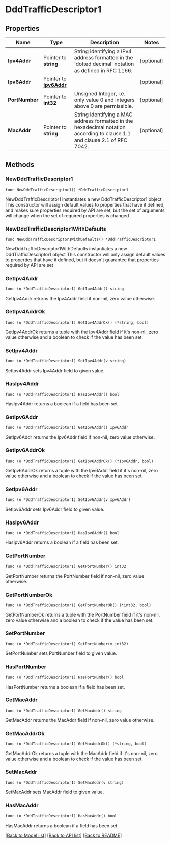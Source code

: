 # DddTrafficDescriptor1

## Properties

Name | Type | Description | Notes
------------ | ------------- | ------------- | -------------
**Ipv4Addr** | Pointer to **string** | String identifying a IPv4 address formatted in the &#39;dotted decimal&#39; notation as defined in RFC 1166.  | [optional] 
**Ipv6Addr** | Pointer to [**Ipv6Addr**](Ipv6Addr.md) |  | [optional] 
**PortNumber** | Pointer to **int32** | Unsigned Integer, i.e. only value 0 and integers above 0 are permissible. | [optional] 
**MacAddr** | Pointer to **string** | String identifying a MAC address formatted in the hexadecimal notation according to clause 1.1 and clause 2.1 of RFC 7042.  | [optional] 

## Methods

### NewDddTrafficDescriptor1

`func NewDddTrafficDescriptor1() *DddTrafficDescriptor1`

NewDddTrafficDescriptor1 instantiates a new DddTrafficDescriptor1 object
This constructor will assign default values to properties that have it defined,
and makes sure properties required by API are set, but the set of arguments
will change when the set of required properties is changed

### NewDddTrafficDescriptor1WithDefaults

`func NewDddTrafficDescriptor1WithDefaults() *DddTrafficDescriptor1`

NewDddTrafficDescriptor1WithDefaults instantiates a new DddTrafficDescriptor1 object
This constructor will only assign default values to properties that have it defined,
but it doesn't guarantee that properties required by API are set

### GetIpv4Addr

`func (o *DddTrafficDescriptor1) GetIpv4Addr() string`

GetIpv4Addr returns the Ipv4Addr field if non-nil, zero value otherwise.

### GetIpv4AddrOk

`func (o *DddTrafficDescriptor1) GetIpv4AddrOk() (*string, bool)`

GetIpv4AddrOk returns a tuple with the Ipv4Addr field if it's non-nil, zero value otherwise
and a boolean to check if the value has been set.

### SetIpv4Addr

`func (o *DddTrafficDescriptor1) SetIpv4Addr(v string)`

SetIpv4Addr sets Ipv4Addr field to given value.

### HasIpv4Addr

`func (o *DddTrafficDescriptor1) HasIpv4Addr() bool`

HasIpv4Addr returns a boolean if a field has been set.

### GetIpv6Addr

`func (o *DddTrafficDescriptor1) GetIpv6Addr() Ipv6Addr`

GetIpv6Addr returns the Ipv6Addr field if non-nil, zero value otherwise.

### GetIpv6AddrOk

`func (o *DddTrafficDescriptor1) GetIpv6AddrOk() (*Ipv6Addr, bool)`

GetIpv6AddrOk returns a tuple with the Ipv6Addr field if it's non-nil, zero value otherwise
and a boolean to check if the value has been set.

### SetIpv6Addr

`func (o *DddTrafficDescriptor1) SetIpv6Addr(v Ipv6Addr)`

SetIpv6Addr sets Ipv6Addr field to given value.

### HasIpv6Addr

`func (o *DddTrafficDescriptor1) HasIpv6Addr() bool`

HasIpv6Addr returns a boolean if a field has been set.

### GetPortNumber

`func (o *DddTrafficDescriptor1) GetPortNumber() int32`

GetPortNumber returns the PortNumber field if non-nil, zero value otherwise.

### GetPortNumberOk

`func (o *DddTrafficDescriptor1) GetPortNumberOk() (*int32, bool)`

GetPortNumberOk returns a tuple with the PortNumber field if it's non-nil, zero value otherwise
and a boolean to check if the value has been set.

### SetPortNumber

`func (o *DddTrafficDescriptor1) SetPortNumber(v int32)`

SetPortNumber sets PortNumber field to given value.

### HasPortNumber

`func (o *DddTrafficDescriptor1) HasPortNumber() bool`

HasPortNumber returns a boolean if a field has been set.

### GetMacAddr

`func (o *DddTrafficDescriptor1) GetMacAddr() string`

GetMacAddr returns the MacAddr field if non-nil, zero value otherwise.

### GetMacAddrOk

`func (o *DddTrafficDescriptor1) GetMacAddrOk() (*string, bool)`

GetMacAddrOk returns a tuple with the MacAddr field if it's non-nil, zero value otherwise
and a boolean to check if the value has been set.

### SetMacAddr

`func (o *DddTrafficDescriptor1) SetMacAddr(v string)`

SetMacAddr sets MacAddr field to given value.

### HasMacAddr

`func (o *DddTrafficDescriptor1) HasMacAddr() bool`

HasMacAddr returns a boolean if a field has been set.


[[Back to Model list]](../README.md#documentation-for-models) [[Back to API list]](../README.md#documentation-for-api-endpoints) [[Back to README]](../README.md)


